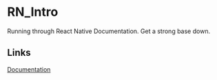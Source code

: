 # RN_Intro
Running through React Native Documentation. Get a strong base down.

## Links
[Documentation](https://reactnative.dev/)
